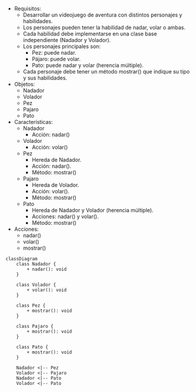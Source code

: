 <!-- 2
    Debes desarrollar un videojuego tipo aventura, donde los personajes tiene distintas habilidades

Cada personaje pertenece a uno o más tipos que definen sus comportamientos:

    Nadador: Puede ejecutar la acción nadar(), que representa la acción de desplazarse en el agua.
    Volador: Puede ejecutar la acción volar(), que representa la acción de desplazarse por el aire.

En el juego existen tres personajes principales, cada uno con habilidades específicas:

    Pez: tiene la habilidad de nadar.
    Pájaro: tiene la habilidad de volar.
    Pato: tiene ambas habilidades, puede nadar y volar.

Cada personaje debe contar con un método mostrar() que indique el tipo de personaje y su habilidad principal o combinada.

    Realiza el análisis y diagrama de clases de las clases Nadador, Volador, Pez, Pajaro y Pato en el archivo ejercicio_02.md.
    Escribe el código en Python de las clases Nadador, Volador, Pez, Pajaro y Pato en el archivo ejercicio_02.py.
    Aplica herencia múltiple de manera adecuada para el contexto de este ejercicio.
    Utiliza un método mostrar() en cada clase para identificar al personaje y sus habilidades.
 -->

- Requisitos:
    - Desarrollar un videojuego de aventura con distintos personajes y habilidades.
    - Los personajes pueden tener la habilidad de nadar, volar o ambas.
    - Cada habilidad debe implementarse en una clase base independiente (Nadador y Volador).
    - Los personajes principales son:
        - Pez: puede nadar.
        - Pájaro: puede volar.
        - Pato: puede nadar y volar (herencia múltiple).
    - Cada personaje debe tener un método mostrar() que indique su tipo y sus habilidades.
- Objetos:
    - Nadador
    - Volador
    - Pez
    - Pajaro
    - Pato
- Características:
    - Nadador
        - Acción: nadar() 
    - Volador
        - Acción: volar() 
    - Pez
        - Hereda de Nadador.
        - Acción: nadar().
        - Método: mostrar()
    - Pajaro
        - Hereda de Volador.
        - Acción: volar().
        - Método: mostrar()
    - Pato
        - Hereda de Nadador y Volador (herencia múltiple).
        - Acciones: nadar() y volar().
        - Método: mostrar()
- Acciones:
    - nadar()
    - volar()
    - mostrar()
```mermaid
classDiagram
    class Nadador {
        + nadar(): void
    }

    class Volador {
        + volar(): void
    }

    class Pez {
        + mostrar(): void
    }

    class Pajaro {
        + mostrar(): void
    }

    class Pato {
        + mostrar(): void
    }

    Nadador <|-- Pez
    Volador <|-- Pajaro
    Nadador <|-- Pato
    Volador <|-- Pato
```